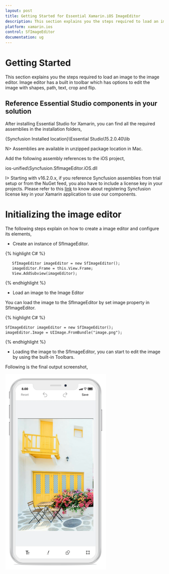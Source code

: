 ```yaml
---
layout: post
title: Getting Started for Essential Xamarin.iOS ImageEditor
description: This section explains you the steps required to load an image to the image editor. Image editor has a built in toolbar which has options to edit the image with shapes, path, text, crop and flip.
platform: xamarin.ios
control: SfImageEditor
documentation: ug
---
```

# Getting Started

This section explains you the steps required to load an image to the image editor. Image editor has a built in toolbar which has options to edit the image with shapes, path, text, crop and flip.

## Reference Essential Studio components in your solution

After installing Essential Studio for Xamarin, you can find all the required assemblies in the installation folders, 

{Syncfusion Installed location}\Essential Studio\15.2.0.40\lib

N> Assemblies are available in unzipped package location in Mac.

Add the following assembly references to the iOS project,

ios-unified\Syncfusion.SfImageEditor.iOS.dll

I> Starting with v16.2.0.x, if you reference Syncfusion assemblies from trial setup or from the NuGet feed, you also have to include a license key in your projects. Please refer to this [link](https://help.syncfusion.com/common/essential-studio/licensing/license-key) to know about registering Syncfusion license key in your Xamarin application to use our components.

# Initializing the image editor

The following steps explain on how to create a image editor  and configure its elements,

* Create an instance of SfImageEditor.

{% highlight C# %}

       SfImageEditor imageEditor = new SfImageEditor(); 
       imageEditor.Frame = this.View.Frame; 
       View.AddSubview(imageEditor); 


{% endhighlight %}

* Load an image to the Image Editor

You can load the image to the SfImageEditor by set image property in SfImageEditor.

{% highlight C# %}

    SfImageEditor imageEditor = new SfImageEditor(); 
    imageEditor.Image = UIImage.FromBundle("image.png");

{% endhighlight %}


* Loading the image to the SfImageEditor, you can start to edit the image by using the built-in Toolbars.

Following is the final output screenshot,

![SfImageEditor](ImageEditor_images/gettingstarted.png)

